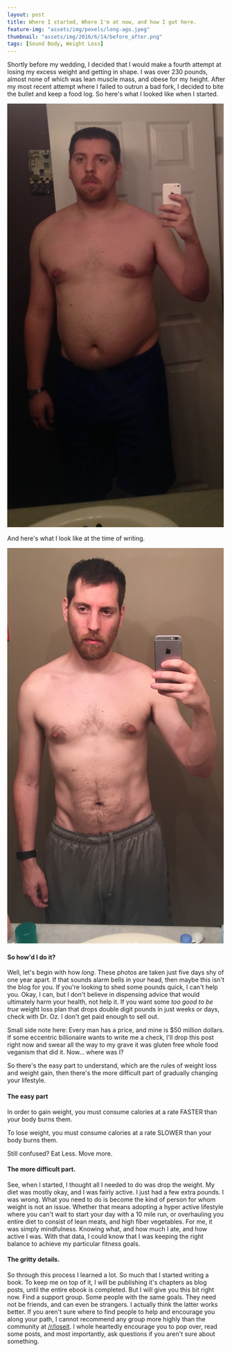 ```yaml
---
layout: post
title: Where I started, Where I'm at now, and how I got here.
feature-img: "assets/img/pexels/long-ago.jpeg"
thumbnail: "assets/img/2016/6/14/before_after.png"
tags: [Sound Body, Weight Loss]
---
```


Shortly before my wedding, I decided that I would make a fourth attempt at losing my excess weight and getting in shape. I was over 230 pounds, almost none of which was lean muscle mass, and obese for my height. After my most recent attempt where I failed to outrun a bad fork, I decided to bite the bullet and keep a food log. So here's what I looked like when I started.

![Before Photo][before]

And here's what I look like at the time of writing.

![Current Photo][current]

#### So how'd I do it?

Well, let's begin with how *long*. These photos are taken just five days shy of one year apart. If that sounds alarm bells in your head, then maybe this isn't the blog for you. If you're looking to shed some pounds quick, I can't help you. Okay, I can, but I don't believe in dispensing advice that would ultimately harm your health, not help it. If you want some *too good to be true* weight loss plan that drops double digit pounds in just weeks or days, check with Dr. Oz. I don't get paid enough to sell out.

Small side note here: Every man has a price, and mine is $50 million dollars. If some eccentric billionaire wants to write me a check, I'll drop this post right now and swear all the way to my grave it was gluten free whole food veganism that did it. Now... where was I?

So there's the easy part to understand, which are the rules of weight loss and weight gain, then there's the more difficult part of gradually changing your lifestyle.

#### The easy part

In order to gain weight, you must consume calories at a rate FASTER than your body burns them.

To lose weight, you must consume calories at a rate SLOWER than your body burns them.

Still confused? Eat Less. Move more.

#### The more difficult part.

See, when I started, I thought all I needed to do was drop the weight. My diet was mostly okay, and I was fairly active. I just had a few extra pounds. I was wrong. What you need to do is become the kind of person for whom weight is not an issue. Whether that means adopting a hyper active lifestyle where you can't wait to start your day with a 10 mile run, or overhauling you entire diet to consist of lean meats, and high fiber vegetables. For me, it was simply mindfulness. Knowing what, and how much I ate, and how active I was. With that data, I could know that I was keeping the right balance to achieve my particular fitness goals.

#### The gritty details.

So through this process I learned a lot. So much that I started writing a book. To keep me on top of it, I will be publishing it's chapters as blog posts, until the entire ebook is completed. But I will give you this bit right now. Find a support group. Some people with the same goals. They need not be friends, and can even be strangers. I actually think the latter works better. If you aren't sure where to find people to help and encourage you along your path, I cannot recommend any group more highly than the community at [/r/loseit](https://www.reddit.com/r/loseit). I whole heartedly encourage you to pop over, read some posts, and most importantly, ask questions if you aren't sure about something.

[before]: /assets/img/2016/6/14/before_500.png "Before Photo"
[current]: /assets/img/2016/6/14/current-500.png "Current Photo"
